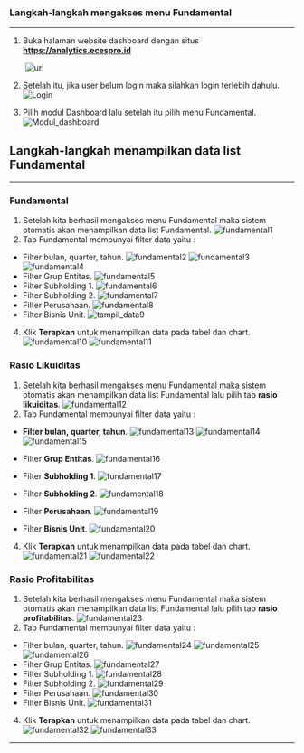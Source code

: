 ### __Langkah-langkah mengakses menu Fundamental__
---
1. Buka halaman website dashboard dengan situs **https://analytics.ecespro.id**

&nbsp;&nbsp;&nbsp;&nbsp;&nbsp;&nbsp;&nbsp;![url](../../static/img/Fundamental/Url.png)

2. Setelah itu, jika user belum login maka silahkan login terlebih dahulu.
![Login](../../static/img/Fundamental/1.png)

3. Pilih modul Dashboard lalu setelah itu pilih menu Fundamental.
![Modul_dashboard](../../static/img/Fundamental/2.png)
## __Langkah-langkah menampilkan data list Fundamental__
---
### __Fundamental__
1. Setelah kita berhasil mengakses menu Fundamental maka sistem otomatis akan menampilkan data list Fundamental.
![fundamental1](../../static/img/Fundamental/14.png)
2. Tab Fundamental mempunyai filter data yaitu :
* Filter bulan, quarter, tahun.
![fundamental2](../../static/img/Fundamental/15.png)
![fundamental3](../../static/img/Fundamental/16.png)
![fundamental4](../../static/img/Fundamental/17.png)
* Filter Grup Entitas.
![fundamental5](../../static/img/Fundamental/18.png)
* Filter Subholding 1.
![fundamental6](../../static/img/Fundamental/19.png)
* Filter Subholding 2.
![fundamental7](../../static/img/Fundamental/20.png)
* Filter Perusahaan.
![fundamental8](../../static/img/Fundamental/21.png)
* Filter Bisnis Unit.
![tampil_data9](../../static/img/Fundamental/22.png)
4. Klik **Terapkan** untuk menampilkan data pada tabel dan chart.
![fundamental10](../../static/img/Fundamental/23.png)
![fundamental11](../../static/img/Fundamental/24.png)


### __Rasio Likuiditas__
1. Setelah kita berhasil mengakses menu Fundamental maka sistem otomatis akan menampilkan data list Fundamental lalu pilih tab  **rasio likuiditas**.
![fundamental12](../../static/img/Fundamental/25.png)
2. Tab Fundamental mempunyai filter data yaitu :
* **Filter bulan, quarter, tahun**.
![fundamental13](../../static/img/Fundamental/26.png)
![fundamental14](../../static/img/Fundamental/28.png)
![fundamental15](../../static/img/Fundamental/29.png)


* Filter **Grup Entitas**.
![fundamental16](../../static/img/Fundamental/27.png)
* Filter **Subholding 1**.
![fundamental17](../../static/img/Fundamental/30.png)
* Filter **Subholding 2**.
![fundamental18](../../static/img/Fundamental/32.png)
* Filter **Perusahaan**.
![fundamental19](../../static/img/Fundamental/33.png)
* Filter **Bisnis Unit**.
![fundamental20](../../static/img/Fundamental/34.png)
4. Klik **Terapkan** untuk menampilkan data pada tabel dan chart.
![fundamental21](../../static/img/Fundamental/35.png)
![fundamental22](../../static/img/Fundamental/36.png)


### __Rasio Profitabilitas__
1. Setelah kita berhasil mengakses menu Fundamental maka sistem otomatis akan menampilkan data list Fundamental lalu pilih tab **rasio profitabilitas**.
![fundamental23](../../static/img/Fundamental/3.png)
2. Tab Fundamental mempunyai filter data yaitu :
* Filter bulan, quarter, tahun.
![fundamental24](../../static/img/Fundamental/4.png)
![fundamental25](../../static/img/Fundamental/5.png)
![fundamental26](../../static/img/Fundamental/6.png)
* Filter Grup Entitas.
![fundamental27](../../static/img/Fundamental/7.png)
* Filter Subholding 1.
![fundamental28](../../static/img/Fundamental/8.png)
* Filter Subholding 2.
![fundamental29](../../static/img/Fundamental/9.png)
* Filter Perusahaan.
![fundamental30](../../static/img/Fundamental/10.png)
* Filter Bisnis Unit.
![fundamental31](../../static/img/Fundamental/11.png)
4. Klik **Terapkan** untuk menampilkan data pada tabel dan chart.
![fundamental32](../../static/img/Fundamental/12.png)
![fundamental33](../../static/img/Fundamental/13.png)



---
